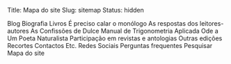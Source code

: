 Title: Mapa do site
Slug: sitemap
Status: hidden

Blog
Biografia
Livros
    É preciso calar o monólogo
    As respostas dos leitores-autores
    As Confissões de Dulce
    Manual de Trigonometria Aplicada
    Ode a Um Poeta Naturalista
    Participação em revistas e antologias
    Outras edições
Recortes
Contactos
Etc.
    Redes Sociais
    Perguntas frequentes
    Pesquisar
    Mapa do site